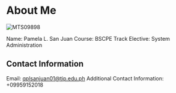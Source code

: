 # About Me
![MTS09898](https://user-images.githubusercontent.com/75502367/101284741-7cdc8a80-381c-11eb-8601-8ed2a080c044.jpg)

Name: Pamela L. San Juan
Course: BSCPE
Track Elective: System Administration

## Contact Information
Email: qplsanjuan01@tip.edu.ph
Additional Contact Information:
+09959152018
